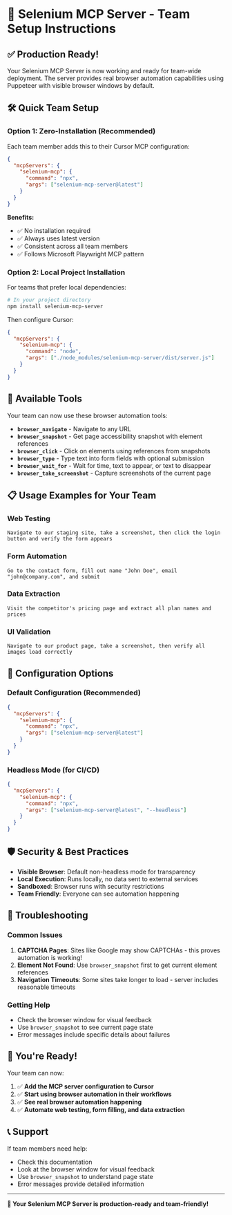 # 🚀 Selenium MCP Server - Team Setup Instructions

## ✅ **Production Ready!** 

Your Selenium MCP Server is now working and ready for team-wide deployment. The server provides real browser automation capabilities using Puppeteer with visible browser windows by default.

## 🛠️ **Quick Team Setup**

### **Option 1: Zero-Installation (Recommended)**

Each team member adds this to their Cursor MCP configuration:

```json
{
  "mcpServers": {
    "selenium-mcp": {
      "command": "npx",
      "args": ["selenium-mcp-server@latest"]
    }
  }
}
```

**Benefits:**
- ✅ No installation required
- ✅ Always uses latest version
- ✅ Consistent across all team members
- ✅ Follows Microsoft Playwright MCP pattern

### **Option 2: Local Project Installation**

For teams that prefer local dependencies:

```bash
# In your project directory
npm install selenium-mcp-server
```

Then configure Cursor:

```json
{
  "mcpServers": {
    "selenium-mcp": {
      "command": "node",
      "args": ["./node_modules/selenium-mcp-server/dist/server.js"]
    }
  }
}
```

## 🎯 **Available Tools**

Your team can now use these browser automation tools:

- **`browser_navigate`** - Navigate to any URL
- **`browser_snapshot`** - Get page accessibility snapshot with element references
- **`browser_click`** - Click on elements using references from snapshots
- **`browser_type`** - Type text into form fields with optional submission
- **`browser_wait_for`** - Wait for time, text to appear, or text to disappear
- **`browser_take_screenshot`** - Capture screenshots of the current page

## 📋 **Usage Examples for Your Team**

### **Web Testing**
```
Navigate to our staging site, take a screenshot, then click the login button and verify the form appears
```

### **Form Automation**
```
Go to the contact form, fill out name "John Doe", email "john@company.com", and submit
```

### **Data Extraction**
```
Visit the competitor's pricing page and extract all plan names and prices
```

### **UI Validation**
```
Navigate to our product page, take a screenshot, then verify all images load correctly
```

## 🔧 **Configuration Options**

### **Default Configuration (Recommended)**
```json
{
  "mcpServers": {
    "selenium-mcp": {
      "command": "npx",
      "args": ["selenium-mcp-server@latest"]
    }
  }
}
```

### **Headless Mode (for CI/CD)**
```json
{
  "mcpServers": {
    "selenium-mcp": {
      "command": "npx",
      "args": ["selenium-mcp-server@latest", "--headless"]
    }
  }
}
```

## 🛡️ **Security & Best Practices**

- **Visible Browser**: Default non-headless mode for transparency
- **Local Execution**: Runs locally, no data sent to external services
- **Sandboxed**: Browser runs with security restrictions
- **Team Friendly**: Everyone can see automation happening

## 📝 **Troubleshooting**

### **Common Issues**

1. **CAPTCHA Pages**: Sites like Google may show CAPTCHAs - this proves automation is working!
2. **Element Not Found**: Use `browser_snapshot` first to get current element references
3. **Navigation Timeouts**: Some sites take longer to load - server includes reasonable timeouts

### **Getting Help**

- Check the browser window for visual feedback
- Use `browser_snapshot` to see current page state
- Error messages include specific details about failures

## 🎉 **You're Ready!**

Your team can now:

1. ✅ **Add the MCP server configuration to Cursor**
2. ✅ **Start using browser automation in their workflows**
3. ✅ **See real browser automation happening**
4. ✅ **Automate web testing, form filling, and data extraction**

## 📞 **Support**

If team members need help:
- Check this documentation
- Look at the browser window for visual feedback
- Use `browser_snapshot` to understand page state
- Error messages provide detailed information

---

**🚀 Your Selenium MCP Server is production-ready and team-friendly!**
